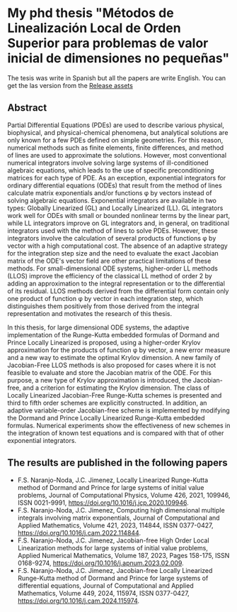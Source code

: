 # My phd thesis "Métodos de Linealización Local de Orden Superior para problemas de valor inicial de dimensiones no pequeñas"

The tesis was write in Spanish but all the papers are write English. You can get the las version from the [Release assets](https://github.com/fsadannn/doc-tesis/releases/download/before-defense/Thesis.pdf)

## Abstract
Partial Differential Equations (PDEs) are used to describe various physical, biophysical, and physical-chemical phenomena, but analytical solutions are only known for a few PDEs defined on simple geometries. For this reason, numerical methods such as finite elements, finite differences, and method of lines are used to approximate the solutions. However, most conventional numerical integrators involve solving large systems of ill-conditioned algebraic equations, which leads to the use of specific preconditioning matrices for each type of PDE. As an exception, exponential integrators for ordinary differential equations (ODEs) that result from the method of lines calculate matrix exponentials and/or functions φ by vectors instead of solving algebraic equations. Exponential integrators are available in two types: Globally Linearized (GL) and Locally Linearized (LL). GL integrators work well for ODEs with small or bounded nonlinear terms by the linear part, while LL integrators improve on GL integrators and, in general, on traditional integrators used with the method of lines to solve PDEs. However, these integrators involve the calculation of several products of functions φ by vector with a high computational cost. The absence of an adaptive strategy for the integration step size and the need to evaluate the exact Jacobian matrix of the ODE's vector field are other practical limitations of these methods. For small-dimensional ODE systems, higher-order LL methods (LLOS) improve the efficiency of the classical LL method of order 2 by adding an approximation to the integral representation or to the differential of its residual. LLOS methods derived from the differential form contain only one product of function φ by vector in each integration step, which distinguishes them positively from those derived from the integral representation and motivates the research of this thesis.

In this thesis, for large dimensional ODE systems, the adaptive implementation of the Runge-Kutta embedded formulas of Dormand and Prince Locally Linearized is proposed, using a higher-order Krylov approximation for the products of function φ by vector, a new error measure and a new way to estimate the optimal Krylov dimension. A new family of Jacobian-Free LLOS methods is also proposed for cases where it is not feasible to evaluate and store the Jacobian matrix of the ODE. For this purpose, a new type of Krylov approximation is introduced, the Jacobian-free, and a criterion for estimating the Krylov dimension. The class of Locally Linearized Jacobian-Free Runge-Kutta schemes is presented and third to fifth order schemes are explicitly constructed. In addition, an adaptive variable-order Jacobian-free scheme is implemented by modifying the Dormand and Prince Locally Linearized Runge-Kutta embedded formulas. Numerical experiments show the effectiveness of new schemes in the integration of known test equations and is compared with that of other exponential integrators.

## The results are published in the following papers

- F.S. Naranjo-Noda, J.C. Jimenez, Locally Linearized Runge-Kutta method of Dormand and Prince for large systems of initial value problems, Journal of Computational Physics, Volume 426, 2021, 109946, ISSN 0021-9991, https://doi.org/10.1016/j.jcp.2020.109946.
- F.S. Naranjo-Noda, J.C. Jimenez, Computing high dimensional multiple integrals involving matrix exponentials, Journal of Computational and Applied Mathematics, Volume 421, 2023, 114844, ISSN 0377-0427, https://doi.org/10.1016/j.cam.2022.114844.
- F.S. Naranjo-Noda, J.C. Jimenez, Jacobian-free High Order Local Linearization methods for large systems of initial value problems, Applied Numerical Mathematics, Volume 187, 2023, Pages 158-175, ISSN 0168-9274, https://doi.org/10.1016/j.apnum.2023.02.009.
- F.S. Naranjo-Noda, J.C. Jimenez, Jacobian-free Locally Linearized Runge-Kutta method of Dormand and Prince for large systems of differential equations, Journal of Computational and Applied Mathematics, Volume 449, 2024, 115974, ISSN 0377-0427, https://doi.org/10.1016/j.cam.2024.115974.